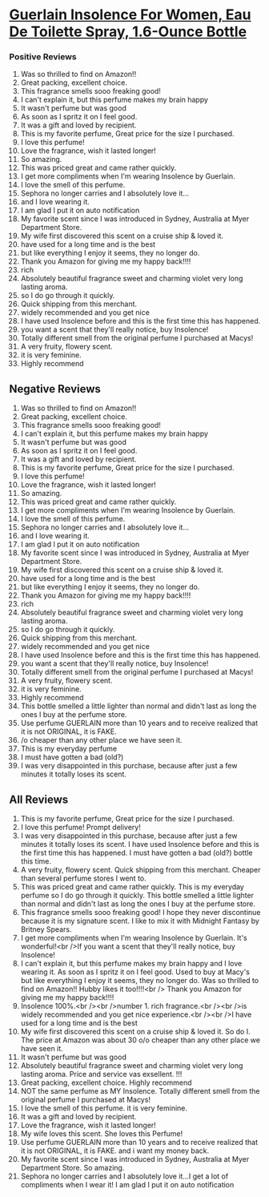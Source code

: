 # [Guerlain Insolence For Women, Eau De Toilette Spray, 1.6-Ounce Bottle](https://products.checkmycream.com/products/Guerlain-Insolence-For-Women-Eau-De-Toilette-Spray-1.6-Ounce-Bottle.html)

### Positive Reviews

<ol>
      <li>Was so thrilled to find on Amazon!!</li>
      <li>Great packing, excellent choice.</li>
      <li>This fragrance smells sooo freaking good!</li>
      <li>I can&#x27;t explain it, but this perfume makes my brain happy</li>
      <li>It wasn&#x27;t perfume but was good</li>
      <li>As soon as I spritz it on I feel good.</li>
      <li>It was a gift and loved by recipient.</li>
      <li>This is my favorite perfume, Great price for the size I purchased.</li>
      <li>I love this perfume!</li>
      <li>Love the fragrance, wish it lasted longer!</li>
      <li>So amazing.</li>
      <li>This was priced great and came rather quickly.  </li>
      <li>I get more compliments when I&#x27;m wearing Insolence by Guerlain.  </li>
      <li>I love the smell of this perfume.  </li>
      <li>Sephora no longer carries and I absolutely love it...</li>
      <li>and I love wearing it.</li>
      <li>I am glad I put it on auto notification</li>
      <li>My favorite scent since I was introduced in Sydney, Australia at Myer Department Store.  </li>
      <li>My wife first discovered this scent on a cruise ship &amp; loved it.</li>
      <li>have used for a long time and is the best</li>
      <li>but like everything I enjoy it seems, they no longer do.</li>
      <li>Thank you Amazon for giving me my happy back!!!!</li>
      <li>rich</li>
      <li>Absolutely beautiful fragrance sweet and charming violet very long lasting aroma.</li>
      <li>so I do go through it quickly.  </li>
      <li>Quick shipping from this merchant.</li>
      <li>widely recommended and you get nice</li>
      <li>I have used Insolence before and this is the first time this has happened.  </li>
      <li>you want a scent that they&#x27;ll really notice, buy Insolence!</li>
      <li>Totally different smell from the original perfume I purchased at Macys!</li>
      <li>A very fruity, flowery scent.</li>
      <li>it is very feminine.</li>
      <li>Highly recommend</li>
</ol>


<h2>Negative Reviews</h2>
<ol>
<li> Was so thrilled to find on Amazon!!</li>
<li> Great packing, excellent choice.</li>
<li> This fragrance smells sooo freaking good!</li>
<li> I can&#x27;t explain it, but this perfume makes my brain happy</li>
<li> It wasn&#x27;t perfume but was good</li>
<li> As soon as I spritz it on I feel good.</li>
<li> It was a gift and loved by recipient.</li>
<li> This is my favorite perfume, Great price for the size I purchased.</li>
<li> I love this perfume!</li>
<li> Love the fragrance, wish it lasted longer!</li>
<li> So amazing.</li>
<li> This was priced great and came rather quickly.  </li>
<li> I get more compliments when I&#x27;m wearing Insolence by Guerlain.  </li>
<li> I love the smell of this perfume.  </li>
<li> Sephora no longer carries and I absolutely love it...</li>
<li> and I love wearing it.</li>
<li> I am glad I put it on auto notification</li>
<li> My favorite scent since I was introduced in Sydney, Australia at Myer Department Store.  </li>
<li> My wife first discovered this scent on a cruise ship &amp; loved it.</li>
<li> have used for a long time and is the best</li>
<li> but like everything I enjoy it seems, they no longer do.</li>
<li> Thank you Amazon for giving me my happy back!!!!</li>
<li> rich</li>
<li> Absolutely beautiful fragrance sweet and charming violet very long lasting aroma.</li>
<li> so I do go through it quickly.  </li>
<li> Quick shipping from this merchant.</li>
<li> widely recommended and you get nice</li>
<li> I have used Insolence before and this is the first time this has happened.  </li>
<li> you want a scent that they&#x27;ll really notice, buy Insolence!</li>
<li> Totally different smell from the original perfume I purchased at Macys!</li>
<li> A very fruity, flowery scent.</li>
<li> it is very feminine.</li>
<li> Highly recommend</li>
<li> This bottle smelled a little lighter than normal and didn&#x27;t last as long the ones I buy at the perfume store.</li>
<li> Use perfume GUERLAIN more than 10 years and to receive realized that it is not ORIGINAL, it is FAKE.</li>
<li> /o cheaper than any other place we have seen it.</li>
<li> This is my everyday perfume</li>
<li> I must have gotten a bad (old?)</li>
<li> I was very disappointed in this purchase, because after just a few minutes it totally loses its scent.  </li>
</ol>

<h2>All Reviews</h2>

<ol>
    <li> This is my favorite perfume, Great price for the size I purchased.</li>
    <li> I love this perfume! Prompt delivery!</li>
    <li> I was very disappointed in this purchase, because after just a few minutes it totally loses its scent.  I have used Insolence before and this is the first time this has happened.  I must have gotten a bad (old?) bottle this time.</li>
    <li> A very fruity, flowery scent. Quick shipping from this merchant. Cheaper than several perfume stores I went to.</li>
    <li> This was priced great and came rather quickly.  This is my everyday perfume so I do go through it quickly.  This bottle smelled a little lighter than normal and didn&#x27;t last as long the ones I buy at the perfume store.</li>
    <li> This fragrance smells sooo freaking good! I hope they never discontinue because it is my signature scent. I like to mix it with Midnight Fantasy by Britney Spears.</li>
    <li> I get more compliments when I&#x27;m wearing Insolence by Guerlain.  It&#x27;s wonderful!&lt;br /&gt;If you want a scent that they&#x27;ll really notice, buy Insolence!</li>
    <li> I can&#x27;t explain it, but this perfume makes my brain happy and I love wearing it. As soon as I spritz it on I feel good. Used to buy at Macy&#x27;s but like everything I enjoy it seems, they no longer do. Was so thrilled to find on Amazon!! Hubby likes it too!!!!&lt;br /&gt; Thank you Amazon for giving me my happy back!!!!</li>
    <li> Insolence 100%.&lt;br /&gt;&lt;br /&gt;number 1. rich fragrance.&lt;br /&gt;&lt;br /&gt;is widely recommended and you get nice experience.&lt;br /&gt;&lt;br /&gt;I have used for a long time and is the best</li>
    <li> My wife first discovered this scent on a cruise ship &amp; loved it. So do I. The price at Amazon was about 30 o/o cheaper than any other place we have seen it.</li>
    <li> It wasn&#x27;t perfume but was good</li>
    <li> Absolutely beautiful fragrance sweet and charming violet very long lasting aroma. Price and service vas exsellent. !!!</li>
    <li> Great packing, excellent choice. Highly recommend</li>
    <li> NOT the same perfume as MY Insolence.  Totally different smell from the original perfume I purchased at Macys!</li>
    <li> I love the smell of this perfume.  it is very feminine.</li>
    <li> It was a gift and loved by recipient.</li>
    <li> Love the fragrance, wish it lasted longer!</li>
    <li> My wife loves this scent. She loves this Perfume!</li>
    <li> Use perfume GUERLAIN more than 10 years and to receive realized that it is not ORIGINAL, it is FAKE. and i want my money back.</li>
    <li> My favorite scent since I was introduced in Sydney, Australia at Myer Department Store.  So amazing.</li>
    <li> Sephora no longer carries and I absolutely love it...I get a lot of compliments when I wear it!  I am glad I put it on auto notification</li>
</ol>




